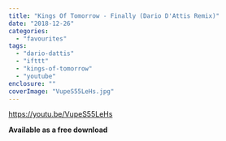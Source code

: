 ```yaml
---
title: "Kings Of Tomorrow - Finally (Dario D'Attis Remix)"
date: "2018-12-26"
categories: 
  - "favourites"
tags: 
  - "dario-dattis"
  - "ifttt"
  - "kings-of-tomorrow"
  - "youtube"
enclosure: ""
coverImage: "VupeS55LeHs.jpg"
---
```


https://youtu.be/VupeS55LeHs

**Available as a free download**
